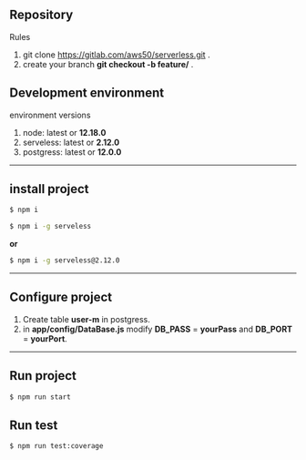 ## Repository

Rules

1. git clone https://gitlab.com/aws50/serverless.git .
2. create your branch  **git checkout -b feature/<nameBranch>** .

## Development environment

environment versions

1. node: latest or **12.18.0**
2. serveless: latest or **2.12.0**
3. postgress: latest or **12.0.0**

---

## install project

```sh 
$ npm i 
```

```sh 
$ npm i -g serveless  
```

**or** 

```sh 
$ npm i -g serveless@2.12.0
```
---

## Configure project

1. Create table **user-m** in postgress.
2. in **app/config/DataBase.js** modify **DB_PASS** = **yourPass** and  **DB_PORT** = **yourPort**.

---

## Run project

```sh
$ npm run start
```
## Run test

```sh
$ npm run test:coverage
```

